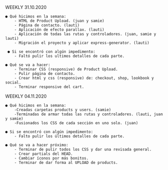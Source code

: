 

WEEKLY 31.10.2020

    ● Qué hicimos en la semana:
        - HTML de Product Upload. (juan y samie)
        - Página de contacto. (lauti)
        - Aplicación de efecto parallax. (lauti)
        - Aplicación de todas las rutas y controladores. (juan, samie y lauti)
        - Migración el proyecto y aplicar express-generator. (lauti)

     ● Si se encontró con algún impedimento: 
        - Faltó pulir los ultimos detalles de cada parte.

    ● Qué se va a hacer:
        - Terminar CSS (responsive) de Product Upload.
        - Pulir página de contacto.
        - Crear html y css (responsive) de: checkout, shop, lookbook y social.
        - Terminar responsive del cart.

    


WEEKLY 04.11.2020

    ● Qué hicimos en la semana:
        -Creadas carpetas products y users. (samie)
        -Terminadas de armar todas las rutas y controladores. (lauti, juan y samie)
        -Fusionados los CSS de cada sección en uno solo. (juan)

    ● Si se encontró con algún impedimento:
        - Falto pulir los últimos detalles de cada parte.

    ● Qué se va a hacer próximo:
        - Terminar de pulir todos los CSS y dar una revisada general.
        - Crear partials del HEAD.
        - Cambiar íconos por más bonitos.
        - Terminar de dar forma al UPLOAD de products.